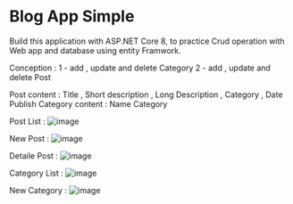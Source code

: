 # Blog App Simple
Build this application with ASP.NET Core 8, to practice Crud operation with Web app and database using entity Framwork.

 Conception :
 1 - add , update and delete Category
 2 - add , update and delete Post

Post content : Title , Short description , Long Description , Category , Date Publish
Category content : Name Category

Post List : 
![image](https://github.com/mohammed-reda-elakhal/Blog-App-Simple/assets/117114078/872f4308-781e-4963-a324-8d6f02c2394a)

New Post : 
![image](https://github.com/mohammed-reda-elakhal/Blog-App-Simple/assets/117114078/1d5007cc-ac6e-4ff8-91f0-6c0e6dd30020)

Detaile Post :
![image](https://github.com/mohammed-reda-elakhal/Blog-App-Simple/assets/117114078/a78c5416-a734-42aa-b9b9-4d850bcaa36b)

Category List :
![image](https://github.com/mohammed-reda-elakhal/Blog-App-Simple/assets/117114078/b1ee6011-68b1-4700-88a6-3ca1ab197fd0)

New Category :
![image](https://github.com/mohammed-reda-elakhal/Blog-App-Simple/assets/117114078/3a51b9c4-804d-44f2-ba34-6b0e5f8808c6)

